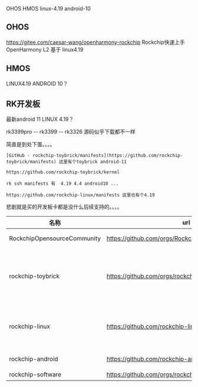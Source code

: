 OHOS HMOS linux-4.19 android-10

## OHOS
https://gitee.com/caesar-wang/openharmony-rockchip
Rockchip快速上手OpenHarmony L2
基于 linux4.19

## HMOS
LINUX4.19 ANDROID 10？

## RK开发板
最新android 11
LINUX 4.19？

rk3399pro -- rk3399 -- rk3326 源码似乎下载都不一样

简直是到处下蛋。。。。



```
[GitHub - rockchip-toybrick/manifests](https://github.com/rockchip-toybrick/manifests) 这里有个toybrick android-11

https://github.com/rockchip-toybrick/kernel 
```



```
rk ssh manifests 有  4.19 4.4 android10 ...
```



```
https://github.com/rockchip-linux/manifests 这里也有个4.19
```



悲剧就是买的开发板卡都是没什么后续支持的。。。。

| 名称                        | url                                                 | 备注                                                         |
| --------------------------- | --------------------------------------------------- | ------------------------------------------------------------ |
| RockchipOpensourceCommunity | https://github.com/orgs/RockchipOpensourceCommunity | 看上去像官方，链接官网，但是最新更新2017                     |
| rockchip-toybrick           | https://github.com/orgs/rockchip-toybrick           | 链接：https://t.rock-chips.com/ ；rk的开源板卡网站；目前只有android11，原有的版本似乎清理过了；板卡类型支持也不全 |
| rockchip-linux              | https://github.com/rockchip-linux                   | 似乎对应： http://opensource.rock-chips.com ；linux 4.19；但是同样板卡类型支持也不全 |
| rockchip-android            | https://github.com/rockchip-android                 | 这个好像rk android 7.1，应该没有维护了。                     |
| rockchip-software           | https://github.com/orgs/rockchip-software           | 就一个twrp了。。。                                           |



